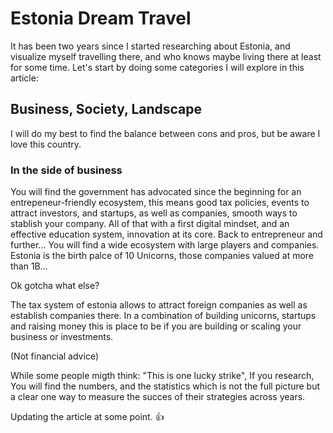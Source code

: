 # Estonia Dream Travel

It has been two years since I started researching about Estonia, and visualize myself travelling there, and who knows maybe living there at least for some time.
Let's start by doing some categories I will explore in this article: 
## Business, Society, Landscape

I will do my best to find the balance between cons and pros, but be aware I love this country.


### In the side of business
You will find the government has advocated since the beginning for an entrepeneur-friendly ecosystem, this means  good tax policies, events to attract investors, and startups, as well as companies, smooth ways to stablish your company.
All of that with a first digital mindset, and an effective education system, innovation at its core.
Back to entrepreneur and further... You will find a wide ecosystem with large players and companies. Estonia is the birth palce of 10 Unicorns, those companies valued at more than 1B...

Ok gotcha what else?

The tax system of estonia allows to attract foreign companies as well as establish companies there. In a combination of building unicorns, startups and raising money this is place to be if you are building or scaling your business or investments.

(Not financial advice)


While some people migth think: "This is one lucky strike", If you research,  You will find the numbers, and the statistics which is not the full picture but a clear one way to measure the succes of their strategies across years.




Updating the article at some point. 👍